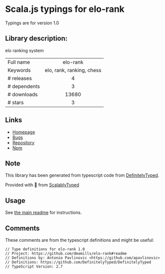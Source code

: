 
# Scala.js typings for elo-rank

Typings are for version 1.0

## Library description:
elo ranking system

|                    |                 |
| ------------------ | :-------------: |
| Full name          | elo-rank |
| Keywords           | elo, rank, ranking, chess |
| # releases         | 4 |
| # dependents       | 3 |
| # downloads        | 13680 |
| # stars            | 3 |

## Links
- [Homepage](https://github.com/dmamills/elo-rank#readme)
- [Bugs](https://github.com/dmamills/elo-rank/issues)
- [Repository](https://github.com/dmamills/elo-rank)
- [Npm](https://www.npmjs.com/package/elo-rank)
    


## Note
This library has been generated from typescript code from [DefinitelyTyped](https://definitelytyped.org).

Provided with :purple_heart: from [ScalablyTyped](https://github.com/oyvindberg/ScalablyTyped)

## Usage
See [the main readme](../../readme.md) for instructions.

## Comments

These comments are from the typescript definitions and might be useful:
```
// Type definitions for elo-rank 1.0
// Project: https://github.com/dmamills/elo-rank#readme
// Definitions by: Antonio Pavlinovic <https://github.com/apavlinovic>
// Definitions: https://github.com/DefinitelyTyped/DefinitelyTyped
// TypeScript Version: 2.7

```

